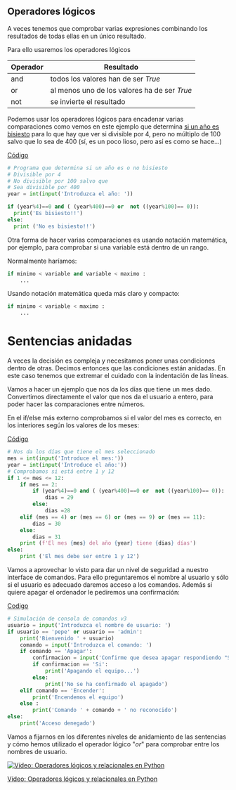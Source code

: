 ## Operadores lógicos

A veces tenemos que comprobar varias expresiones combinando los resultados de todas ellas en un único resultado.

Para ello usaremos los operadores lógicos

Operador|Resultado
---|---
and| todos los valores han de ser *True*
or| al menos uno de los valores ha de ser *True*
not| se invierte el resultado

Podemos usar los operadores lógicos para encadenar varias comparaciones como vemos en este ejemplo que determina [si un año es bisiesto](https://es.wikipedia.org/wiki/A%C3%B1o_bisiesto) para lo que hay que ver si divisible por 4, pero no múltiplo de 100 salvo que lo sea de 400 (sí, es un poco lioso, pero así es como se hace...)

[Código](https://github.com/javacasm/CursoPython/edit/master/codigo/4.1.bisiesto.py)

```python
# Programa que determina si un año es o no bisiesto
# Divisible por 4
# No divisible por 100 salvo que
# Sea divisible por 400
year = int(input('Introduzca el año: '))

if (year%4)==0 and ( (year%400)==0 or  not ((year%100)== 0)):
  print('Es bisiesto!!')
else:
  print ('No es bisiesto!!')

```

Otra forma de hacer varias comparaciones es usando notación matemática, por ejemplo, para comprobar si una variable está dentro de un rango.

Normalmente haríamos:

```python
if minimo < variable and variable < maximo : 
    ...
```
Usando notación matemática queda más claro y compacto:

```python
if minimo < variable < maximo : 
    ...
```


# Sentencias anidadas

A veces la decisión es compleja y necesitamos poner unas condiciones dentro de otras. Decimos entonces que las condiciones están anidadas. En este caso tenemos que extremar el cuidado con la indentación de las líneas.

Vamos a hacer un ejemplo que nos da los días que tiene un mes dado. Convertimos directamente el valor que nos da el usuario a entero, para poder hacer las comparaciones entre números.

En el if/else más externo comprobamos si el valor del mes es correcto, en los interiores según los valores de los meses:

[Código](https://raw.githubusercontent.com/javacasm/CursoPython/master/codigo/4.1.diasMes.py)

```python
# Nos da los días que tiene el mes seleccionado
mes = int(input('Introduce el mes:'))
year = int(input('Introduce el año:'))
# Comprobamos si está entre 1 y 12
if 1 <= mes <= 12:
    if mes == 2:
        if (year%4)==0 and ( (year%400)==0 or  not ((year%100)== 0)):
            dias = 29
        else:
            dias =28
    elif (mes == 4) or (mes == 6) or (mes == 9) or (mes == 11):
        dias = 30
    else:
        dias = 31
    print (f'El mes {mes} del año {year} tiene {dias} días')
else:
    print ('El mes debe ser entre 1 y 12')
```

Vamos a aprovechar lo visto para dar un nivel de seguridad a nuestro interface de comandos. Para ello preguntaremos el nombre al usuario y sólo si el usuario es adecuado daremos acceso a los comandos. Además si quiere apagar el ordenador le pediremos una confirmación:


[Codigo](https://raw.githubusercontent.com/javacasm/CursoPython/master/codigo/4.5.3.Consolacomandos_v3.py)

```python
# Simulación de consola de comandos v3
usuario = input('Introduzca el nombre de usuario: ')
if usuario == 'pepe' or usuario == 'admin':
    print('Bienvenido ' + usuario)
    comando = input('Introduzca el comando: ')
    if comando == 'Apagar':
        confirmacion = input('Confirme que desea apagar respondiendo "Si": ' )
        if confirmacion == 'Si':
            print('Apagando el equipo...')
        else:
            print('No se ha confirmado el apagado')
    elif comando == 'Encender':
        print('Encendemos el equipo')
    else :
        print('Comando ' + comando + ' no reconocido')
else:
    print('Acceso denegado')
```

Vamos a fijarnos en los diferentes niveles de anidamiento de las sentencias y cómo hemos utilizado el operador lógico "*or*" para comprobar entre los nombres de usuario.


[![Vídeo: Operadores lógicos y relacionales en Python](https://img.youtube.com/vi/CmI-TJ2SWlE/0.jpg)](https://drive.google.com/file/d/1XJKvPZWCjML7Givbh9lUYjBjwYAQC9tD/view?usp=sharing)


[Vídeo: Operadores lógicos y relacionales en Python](https://drive.google.com/file/d/1XJKvPZWCjML7Givbh9lUYjBjwYAQC9tD/view?usp=sharing)

